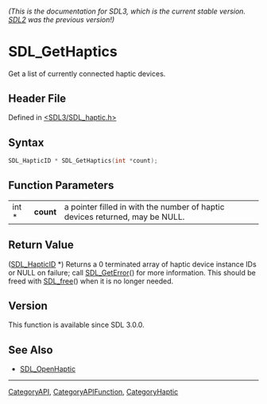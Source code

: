 ###### (This is the documentation for SDL3, which is the current stable version. [SDL2](https://wiki.libsdl.org/SDL2/) was the previous version!)
# SDL_GetHaptics

Get a list of currently connected haptic devices.

## Header File

Defined in [<SDL3/SDL_haptic.h>](https://github.com/libsdl-org/SDL/blob/main/include/SDL3/SDL_haptic.h)

## Syntax

```c
SDL_HapticID * SDL_GetHaptics(int *count);
```

## Function Parameters

|       |           |                                                                              |
| ----- | --------- | ---------------------------------------------------------------------------- |
| int * | **count** | a pointer filled in with the number of haptic devices returned, may be NULL. |

## Return Value

([SDL_HapticID](SDL_HapticID) *) Returns a 0 terminated array of haptic
device instance IDs or NULL on failure; call [SDL_GetError](SDL_GetError)()
for more information. This should be freed with [SDL_free](SDL_free)() when
it is no longer needed.

## Version

This function is available since SDL 3.0.0.

## See Also

- [SDL_OpenHaptic](SDL_OpenHaptic)

----
[CategoryAPI](CategoryAPI), [CategoryAPIFunction](CategoryAPIFunction), [CategoryHaptic](CategoryHaptic)

